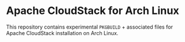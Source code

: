 # Apache CloudStack for Arch Linux

This repository contains experimental `PKGBUILD` + associated files for Apache CloudStack installation on Arch Linux.

